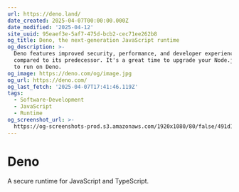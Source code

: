 ```yaml
---
url: https://deno.land/
date_created: 2025-04-07T00:00:00.000Z
date_modified: '2025-04-12'
site_uuid: 95eaef3e-5af7-475d-bcb2-cec71ee262b8
og_title: Deno, the next-generation JavaScript runtime
og_description: >-
  Deno features improved security, performance, and developer experience
  compared to its predecessor. It's a great time to upgrade your Node.js project
  to run on Deno.
og_image: https://deno.com/og/image.jpg
og_url: https://deno.com/
og_last_fetch: '2025-04-07T17:41:46.119Z'
tags:
  - Software-Development
  - JavaScript
  - Runtime
og_screenshot_url: >-
  https://og-screenshots-prod.s3.amazonaws.com/1920x1080/80/false/491d1c5f8d5eaa49d0ee3166c5aca7fbf9af5c466365713577ab3c739342712c.jpeg
---
```





# Deno

A secure runtime for JavaScript and TypeScript.
